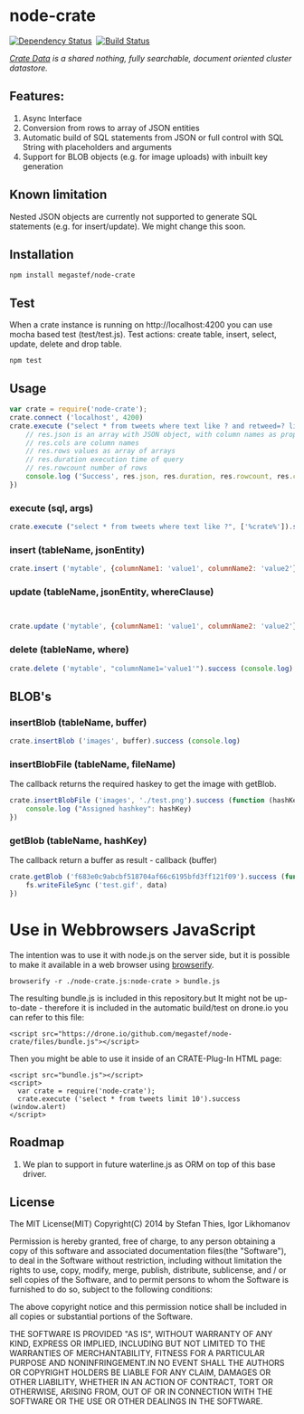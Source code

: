 node-crate
==========

 
[![Dependency Status](https://gemnasium.com/megastef/node-crate.png)](https://gemnasium.com/megastef/node-crate)
&nbsp;[![Build Status](https://drone.io/github.com/megastef/node-crate/status.png)](https://drone.io/github.com/megastef/node-crate/latest)

_[Crate Data](http://crate.io) is a shared nothing, fully searchable, document oriented cluster datastore._


## Features: 
1. Async Interface
2. Conversion from rows to array of JSON entities
3. Automatic build of SQL statements from JSON or full control with SQL String with placeholders and arguments 
4. Support for BLOB objects (e.g. for image uploads) with inbuilt key generation

## Known limitation
Nested JSON objects are currently not supported to generate SQL statements (e.g. for insert/update).
We might change this soon. 



## Installation

```
npm install megastef/node-crate
```

## Test
When a crate instance is running on http://localhost:4200 you can use mocha based test (test/test.js).
Test actions: create table, insert, select, update, delete and drop table.  

```
npm test 
```

## Usage

```js
var crate = require('node-crate');
crate.connect ('localhost', 4200)
crate.execute ("select * from tweets where text like ? and retweed=? limit 1", ['Frohe Ostern%', true]).success (function (res){
	// res.json is an array with JSON object, with column names as properties
	// res.cols are column names
	// res.rows values as array of arrays
	// res.duration execution time of query
	// res.rowcount number of rows
	console.log ('Success', res.json, res.duration, res.rowcount, res.cols, res.rows)
})

```
### execute (sql, args)
```js
crate.execute ("select * from tweets where text like ?", ['%crate%']).success (console.log).error(console.error) 
```
### insert (tableName, jsonEntity)

```js
crate.insert ('mytable', {columnName1: 'value1', columnName2: 'value2'}).success (console.log)
```
### update (tableName, jsonEntity, whereClause)
```js


crate.update ('mytable', {columnName1: 'value1', columnName2: 'value2'}, 'columnName3=5').success (console.log)
```
### delete (tableName, where)
```js
crate.delete ('mytable', "columnName1='value1'").success (console.log)
```

## BLOB's
### insertBlob (tableName, buffer)
```js
crate.insertBlob ('images', buffer).success (console.log)
```
### insertBlobFile (tableName, fileName)
The callback returns the required haskey to get the image with getBlob.

```js
crate.insertBlobFile ('images', './test.png').success (function (hashKey) {
    console.log ("Assigned hashkey": hashKey)
})
```
### getBlob (tableName, hashKey)
The callback return a buffer as result - callback (buffer)
```js
crate.getBlob ('f683e0c9abcbf518704af66c6195bfd3ff121f09').success (function (data) {
  	fs.writeFileSync ('test.gif', data)
})
```

# Use in Webbrowsers JavaScript

The intention was to use it with node.js on the server side, but it is possible to make it available in a web browser using [browserify](https://github.com/substack/node-browserify). 
```
browserify -r ./node-crate.js:node-crate > bundle.js
```

The resulting bundle.js is included in this repository.but It might not be up-to-date - therefore it is included in the automatic build/test on drone.io you can refer to this file:

```
<script src="https://drone.io/github.com/megastef/node-crate/files/bundle.js"></script>
```

Then you might be able to use it inside of an CRATE-Plug-In HTML page: 

```
<script src="bundle.js"></script>
<script>
  var crate = require('node-crate');
  crate.execute ('select * from tweets limit 10').success (window.alert)
</script>
```

## Roadmap
1. We plan to support in future waterline.js as ORM on top of this base driver. 

## License

The MIT License(MIT)
Copyright(C) 2014 by Stefan Thies, Igor Likhomanov

Permission is hereby granted, free of charge, to any person obtaining a copy
of this software and associated documentation files(the "Software"), to deal
in the Software without restriction, including without limitation the rights
to use, copy, modify, merge, publish, distribute, sublicense, and / or sell
copies of the Software, and to permit persons to whom the Software is
furnished to do so, subject to the following conditions:

The above copyright notice and this permission notice shall be included in
all copies or substantial portions of the Software.

THE SOFTWARE IS PROVIDED "AS IS", WITHOUT WARRANTY OF ANY KIND, EXPRESS OR
IMPLIED, INCLUDING BUT NOT LIMITED TO THE WARRANTIES OF MERCHANTABILITY,
FITNESS FOR A PARTICULAR PURPOSE AND NONINFRINGEMENT.IN NO EVENT SHALL THE
AUTHORS OR COPYRIGHT HOLDERS BE LIABLE FOR ANY CLAIM, DAMAGES OR OTHER
LIABILITY, WHETHER IN AN ACTION OF CONTRACT, TORT OR OTHERWISE, ARISING FROM,
OUT OF OR IN CONNECTION WITH THE SOFTWARE OR THE USE OR OTHER DEALINGS IN
THE SOFTWARE.
